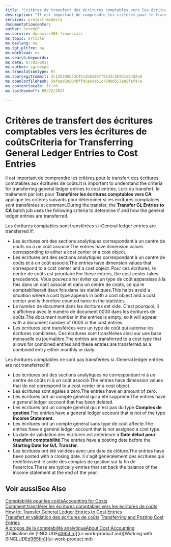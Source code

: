 ```yaml
---
title: "Critères de transfert des écritures comptables vers les écritures de coûts | Microsoft Docs"
description: "Il est important de comprendre les critères pour le transfert des écritures comptables aux écritures de coûts. Lors du transfert, le traitement par lots pour **Transférer les écritures comptables vers CA** applique les critères suivants pour déterminer si les écritures comptables sont transférées et comment."
services: project-madeira
documentationcenter: 
author: SorenGP
ms.service: dynamics365-financials
ms.topic: article
ms.devlang: na
ms.tgt_pltfrm: na
ms.workload: na
ms.search.keywords: 
ms.date: 07/01/2017
ms.author: sgroespe
ms.translationtype: HT
ms.sourcegitcommit: 2c13559bb3dc44cdb61697f5135c5b931e34d2a8
ms.openlocfilehash: 59faad50504bff05e6cdb1c78d00553e85faf47e
ms.contentlocale: fr-ch
ms.lasthandoff: 09/22/2017

---
```

# <a name="criteria-for-transferring-general-ledger-entries-to-cost-entries"></a><span data-ttu-id="e50f6-104">Critères de transfert des écritures comptables vers les écritures de coûts</span><span class="sxs-lookup"><span data-stu-id="e50f6-104">Criteria for Transferring General Ledger Entries to Cost Entries</span></span>
<span data-ttu-id="e50f6-105">Il est important de comprendre les critères pour le transfert des écritures comptables aux écritures de coûts.</span><span class="sxs-lookup"><span data-stu-id="e50f6-105">It is important to understand the criteria for transferring general ledger entries to cost entries.</span></span> <span data-ttu-id="e50f6-106">Lors du transfert, le traitement par lots pour **Transférer les écritures comptables vers CA** applique les critères suivants pour déterminer si les écritures comptables sont transférées et comment.</span><span class="sxs-lookup"><span data-stu-id="e50f6-106">During the transfer, the **Transfer GL Entries to CA** batch job uses the following criteria to determine if and how the general ledger entries are transferred.</span></span>  

<span data-ttu-id="e50f6-107">Les écritures comptables sont transférées si :</span><span class="sxs-lookup"><span data-stu-id="e50f6-107">General ledger entries are transferred if:</span></span>  

-   <span data-ttu-id="e50f6-108">Les écritures ont des sections analytiques correspondant à un centre de coûts ou à un coût associé.</span><span class="sxs-lookup"><span data-stu-id="e50f6-108">The entries have dimension values corresponding to either a cost center or a cost object.</span></span>  
-   <span data-ttu-id="e50f6-109">Les écritures ont des sections analytiques correspondant à un centre de coûts et à un coût associé.</span><span class="sxs-lookup"><span data-stu-id="e50f6-109">The entries have dimension values that correspond to a cost center and a cost object.</span></span> <span data-ttu-id="e50f6-110">Pour ces écritures, le centre de coûts est prioritaire.</span><span class="sxs-lookup"><span data-stu-id="e50f6-110">For these entries, the cost center takes precedence.</span></span> <span data-ttu-id="e50f6-111">Vous pouvez ainsi éviter qu'un type de coût apparaisse à la fois dans un coût associé et dans un centre de coûts, ce qui le comptabiliserait deux fois dans les statistiques.</span><span class="sxs-lookup"><span data-stu-id="e50f6-111">This helps avoid a situation where a cost type appears in both a cost object and a cost center and is therefore counted twice in the statistics.</span></span>  
-   <span data-ttu-id="e50f6-112">Le numéro de document dans les écritures est vide. C'est pourquoi, il s'affichera avec le numéro de document 0000 dans les écritures de coûts.</span><span class="sxs-lookup"><span data-stu-id="e50f6-112">The document number in the entries is empty, so it will appear with a document number of 0000 in the cost entries.</span></span>  
-   <span data-ttu-id="e50f6-113">Les écritures sont transférées vers un type de coût qui autorise les écritures combinées. Ces écritures sont transférées ainsi sur une base mensuelle ou journalière.</span><span class="sxs-lookup"><span data-stu-id="e50f6-113">The entries are transferred to a cost type that allows for combined entries and these entries are transferred as a combined entry either monthly or daily.</span></span>  

<span data-ttu-id="e50f6-114">Les écritures comptables ne sont pas transférées si :</span><span class="sxs-lookup"><span data-stu-id="e50f6-114">General ledger entries are not transferred if:</span></span>  

-   <span data-ttu-id="e50f6-115">Les écritures ont des sections analytiques ne correspondant ni à un centre de coûts ni à un coût associé.</span><span class="sxs-lookup"><span data-stu-id="e50f6-115">The entries have dimension values that do not correspond to a cost center or a cost object.</span></span>  
-   <span data-ttu-id="e50f6-116">Les écritures sont égales à zéro.</span><span class="sxs-lookup"><span data-stu-id="e50f6-116">The entries have an amount of zero.</span></span>  
-   <span data-ttu-id="e50f6-117">Les écritures ont un compte général qui a été supprimé.</span><span class="sxs-lookup"><span data-stu-id="e50f6-117">The entries have a general ledger account that has been deleted.</span></span>  
-   <span data-ttu-id="e50f6-118">Les écritures ont un compte général qui n'est pas du type **Comptes de gestion**.</span><span class="sxs-lookup"><span data-stu-id="e50f6-118">The entries have a general ledger account that is not of the type **Income Statement**.</span></span>  
-   <span data-ttu-id="e50f6-119">Les écritures ont un compte général sans type de coût affecté.</span><span class="sxs-lookup"><span data-stu-id="e50f6-119">The entries have a general ledger account that is not assigned a cost type.</span></span>  
-   <span data-ttu-id="e50f6-120">La date de validation des écritures est antérieure à **Date début pour transfert comptabilité**.</span><span class="sxs-lookup"><span data-stu-id="e50f6-120">The entries have a posting date before the **Starting Date for G/L Transfer**.</span></span>  
-   <span data-ttu-id="e50f6-121">Les écritures ont été validées avec une date de clôture.</span><span class="sxs-lookup"><span data-stu-id="e50f6-121">The entries have been posted with a closing date.</span></span> <span data-ttu-id="e50f6-122">Il s'agit généralement des écritures qui redéfinissent le solde des comptes de gestion sur la fin de l'exercice.</span><span class="sxs-lookup"><span data-stu-id="e50f6-122">These are typically entries that set back the balance of the income statement at the end of the year.</span></span>  

## <a name="see-also"></a><span data-ttu-id="e50f6-123">Voir aussi</span><span class="sxs-lookup"><span data-stu-id="e50f6-123">See Also</span></span>  
[<span data-ttu-id="e50f6-124">Comptabilité pour les coûts</span><span class="sxs-lookup"><span data-stu-id="e50f6-124">Accounting for Costs</span></span>](finance-manage-cost-accounting.md)  
 <span data-ttu-id="e50f6-125">[Comment transférer les écritures comptables vers les écritures de coûts](finance-how-to-transfer-general-ledger-entries-to-cost-entries.md) </span><span class="sxs-lookup"><span data-stu-id="e50f6-125">[How to: Transfer General Ledger Entries to Cost Entries](finance-how-to-transfer-general-ledger-entries-to-cost-entries.md) </span></span>  
 <span data-ttu-id="e50f6-126">[Transfert et validation des écritures de coûts](finance-transfer-and-post-cost-entries.md) </span><span class="sxs-lookup"><span data-stu-id="e50f6-126">[Transferring and Posting Cost Entries](finance-transfer-and-post-cost-entries.md) </span></span>  
 [<span data-ttu-id="e50f6-127">À propos de la comptabilité analytique</span><span class="sxs-lookup"><span data-stu-id="e50f6-127">About Cost Accounting</span></span>](finance-about-cost-accounting.md)  
 <span data-ttu-id="e50f6-128">[Utilisation de [!INCLUDE[d365fin](includes/d365fin_md.md)]](ui-work-product.md)</span><span class="sxs-lookup"><span data-stu-id="e50f6-128">[Working with [!INCLUDE[d365fin](includes/d365fin_md.md)]](ui-work-product.md)</span></span>


